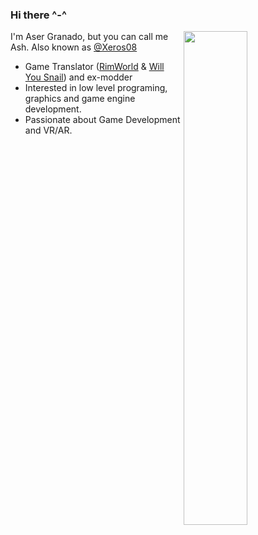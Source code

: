 ### Hi there ^-^

<img align="right" width="45%" src="https://github-readme-stats.vercel.app/api?username=ash-dvlpr&show_icons=true&theme=transparent" />

I'm Aser Granado, but you can call me Ash. Also known as [@Xeros08](https://github.com/xeros08)

- Game Translator ([RimWorld](https://github.com/Ludeon/RimWorld-Spanish) & [Will You Snail](https://store.steampowered.com/app/1115050/Will_You_Snail)) and ex-modder
- Interested in low level programing, graphics and game engine development.
- Passionate about Game Development and VR/AR.
